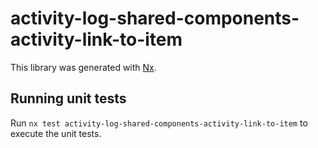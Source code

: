 # activity-log-shared-components-activity-link-to-item

This library was generated with [Nx](https://nx.dev).

## Running unit tests

Run `nx test activity-log-shared-components-activity-link-to-item` to execute the unit tests.
